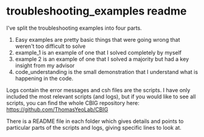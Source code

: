 # troubleshooting_examples readme

I've split the troubleshooting examples into four parts. 
  1. Easy examples are pretty basic things that were going wrong that weren't too difficult to solve
  2. example_1 is an example of one that I solved completely by myself
  3. example 2 is an example of one that I solved a majority but had a key insight from my advisor
  4. code_understanding is the small demonstration that I understand what is happening in the code.

Logs contain the error messages and csh files are the scripts. 
I have only included the most relevant scripts (and logs), but if you would like to see all scripts, you can find the whole CBIG repository here: https://github.com/ThomasYeoLab/CBIG

There is a README file in each folder which gives details and points to particular parts of the scripts and logs, giving specific lines to look at.


